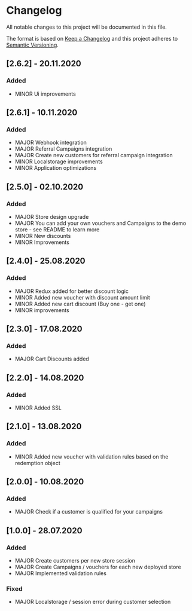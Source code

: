 # Changelog

All notable changes to this project will be documented in this file.

The format is based on [Keep a Changelog](http://keepachangelog.com/)
and this project adheres to [Semantic Versioning](http://semver.org/).

## [2.6.2] - 20.11.2020

### Added

- MINOR Ui improvements

## [2.6.1] - 10.11.2020

### Added

- MAJOR Webhook integration
- MAJOR Referral Campaigns integration
- MAJOR Create new customers for referral campaign integration
- MINOR Localstorage improvements
- MINOR Application optimizations

## [2.5.0] - 02.10.2020

### Added

- MAJOR Store design upgrade
- MAJOR You can add your own vouchers and Campaigns to the demo store - see README to learn more
- MINOR New discounts
- MINOR Improvements

## [2.4.0] - 25.08.2020

### Added

- MAJOR Redux added for better discount logic
- MINOR Added new voucher with discount amount limit
- MINOR Added new cart discount (Buy one - get one)
- MINOR improvements

## [2.3.0] - 17.08.2020

### Added

- MAJOR Cart Discounts added

## [2.2.0] - 14.08.2020

### Added

- MINOR Added SSL

## [2.1.0] - 13.08.2020

### Added

- MINOR Added new voucher with validation rules based on the redemption object

## [2.0.0] - 10.08.2020

### Added

- MAJOR Check if a customer is qualified for your campaigns

## [1.0.0] - 28.07.2020

### Added

- MAJOR Create customers per new store session
- MAJOR Create Campaigns / vouchers for each new deployed store
- MAJOR Implemented validation rules

### Fixed

- MAJOR Localstorage / session error during customer selection
